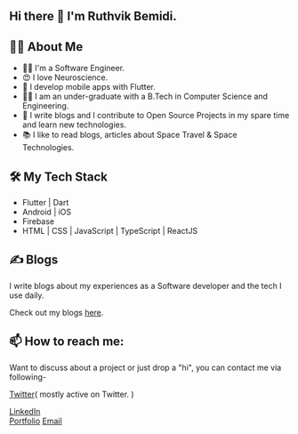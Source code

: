 ## Hi there 👋 I'm Ruthvik Bemidi. 

## 🙋‍♀️ About Me
- 👩‍💻 I'm a Software Engineer.
- 😍 I love Neuroscience.
- 💙 I develop mobile apps with Flutter. 
- 👩‍🎓 I am an under-graduate with a B.Tech in Computer Science and Engineering.
- 📝 I write blogs and I contribute to Open Source Projects in my spare time and learn new technologies.
- 📚 I like to read blogs, articles about Space Travel & Space Technologies.

## 🛠 My Tech Stack
- Flutter | Dart
- Android | iOS
- Firebase
- HTML | CSS | JavaScript | TypeScript | ReactJS

## ✍️ Blogs

I write blogs about my experiences as a Software developer and the tech I use daily.

Check out my blogs [here](https://ruthvikbemidi.hashnode.dev/).

## 📫 How to reach me:

Want to discuss about a project or just drop a "hi", you can contact me via following-   

[Twitter](https://twitter.com/BemidiRuthvik)( mostly active on Twitter. )

[LinkedIn](https://www.linkedin.com/in/ruthvikbemidi/)  
[Portfolio](https://ruthvikbemidi.github.io/me)
[Email](ruthvik4215@gmail.com)

